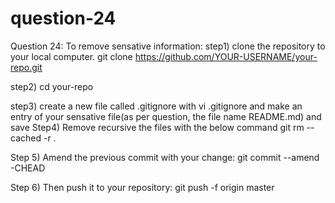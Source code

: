 # question-24

Question 24: 
To remove sensative information: 
step1)  clone the repository to your local computer.
git clone https://github.com/YOUR-USERNAME/your-repo.git

step2) cd your-repo

step3) create a new file called .gitignore with vi .gitignore and make an entry of your sensative file(as per question, the file name README.md) and save
Step4) Remove recursive the files with the below command
       git rm --cached -r .
       
Step 5) Amend the previous commit with your change: 
        git commit --amend -CHEAD
       
 Step 6) Then push it to your repository: 
         git push -f origin master      
